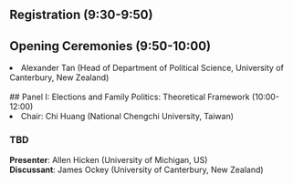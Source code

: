## Registration (9:30-9:50)   
## Opening Ceremonies (9:50-10:00)   
<li>Alexander Tan (Head of Department of Political Science, University of Canterbury, New Zealand)    </li>
<br>
## Panel I: Elections and Family Politics: Theoretical Framework (10:00-12:00)    
<li>Chair: Chi Huang (National Chengchi University, Taiwan)</li>    

### TBD         
**Presenter**: Allen Hicken (University of Michigan, US)   
**Discussant**: James Ockey (University of Canterbury, New Zealand)    
